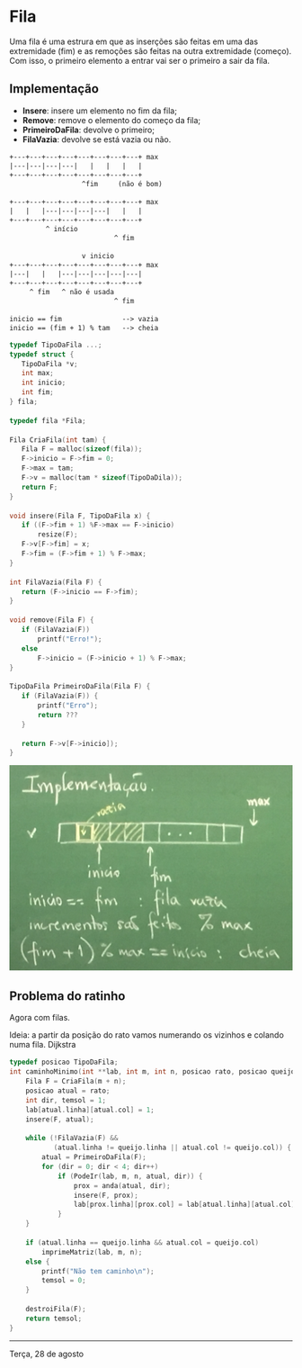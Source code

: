 # Fila

Uma fila é uma estrura em que as inserções são feitas em uma das extremidade (fim) e as remoções são feitas na outra extremidade (começo). Com isso, o primeiro elemento a entrar vai ser o primeiro a sair da fila.

## Implementação
- **Insere**: insere um elemento no fim da fila;
- **Remove**: remove o elemento do começo da fila;
- **PrimeiroDaFila**: devolve o primeiro;
- **FilaVazia**: devolve se está vazia ou não.

```
+---+---+---+---+---+---+---+---+ max
|---|---|---|---|   |   |   |   |
+---+---+---+---+---+---+---+---+
                  ^fim     (não é bom)

+---+---+---+---+---+---+---+---+ max
|   |   |---|---|---|---|   |   |
+---+---+---+---+---+---+---+---+
         ^ início
                          ^ fim

                  v inicio
+---+---+---+---+---+---+---+---+ max
|---|   |   |---|---|---|---|---|
+---+---+---+---+---+---+---+---+
     ^ fim   ^ não é usada
                          ^ fim

inicio == fim               --> vazia
inicio == (fim + 1) % tam   --> cheia
```

 ```C
typedef TipoDaFila ...;
typedef struct {
    TipoDaFila *v;
    int max;
    int inicio;
    int fim;
} fila;

typedef fila *Fila;

Fila CriaFila(int tam) {
    Fila F = malloc(sizeof(fila));
    F->inicio = F->fim = 0;
    F->max = tam;
    F->v = malloc(tam * sizeof(TipoDaDila));
    return F;
}

void insere(Fila F, TipoDaFila x) {
    if ((F->fim + 1) %F->max == F->inicio)
        resize(F);
    F->v[F->fim] = x;
    F->fim = (F->fim + 1) % F->max;
}

int FilaVazia(Fila F) {
    return (F->inicio == F->fim);
}

void remove(Fila F) {
    if (FilaVazia(F))
        printf("Erro!");
    else
        F->inicio = (F->inicio + 1) % F->max;
}

TipoDaFila PrimeiroDaFila(Fila F) {
    if (FilaVazia(F)) {
        printf("Erro");
        return ???
    }
   
    return F->v[F->inicio]);
}
 ```

![implementacao](resources/implementacao.png)

## Problema do ratinho
Agora com filas.

Ideia: a partir da posição do rato vamos numerando os vizinhos e colando numa fila. Dijkstra

```C
typedef posicao TipoDaFila;
int caminhoMinimo(int **lab, int m, int n, posicao rato, posicao queijo) {
    Fila F = CriaFila(m + n);
    posicao atual = rato;
    int dir, temsol = 1;
    lab[atual.linha][atual.col] = 1;
    insere(F, atual);

    while (!FilaVazia(F) &&
           (atual.linha != queijo.linha || atual.col != queijo.col)) {
        atual = PrimeiroDaFila(F);
        for (dir = 0; dir < 4; dir++)
            if (PodeIr(lab, m, n, atual, dir)) {
                prox = anda(atual, dir);
                insere(F, prox);
                lab[prox.linha][prox.col] = lab[atual.linha][atual.col] + 1;
            }
    }

    if (atual.linha == queijo.linha && atual.col = queijo.col)
        imprimeMatriz(lab, m, n);
    else {
        printf("Não tem caminho\n");
        temsol = 0;
    }

    destroiFila(F);
    return temsol;
}
```

---

Terça, 28 de agosto
